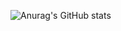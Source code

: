 
![Anurag's GitHub stats](https://github-readme-stats.vercel.app/api?username=Drontitan&show_icons=true&theme=highcontrast)

